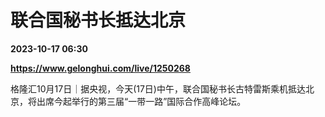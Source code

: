 # 联合国秘书长抵达北京

**2023-10-17 06:30**

**https://www.gelonghui.com/live/1250268**

格隆汇10月17日｜据央视，今天(17日)中午，联合国秘书长古特雷斯乘机抵达北京，将出席今起举行的第三届“一带一路”国际合作高峰论坛。